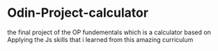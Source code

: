 # Odin-Project-calculator
the final project of the OP fundementals which is a calculator based on Applying the Js skills that i learned from this amazing curriculum
